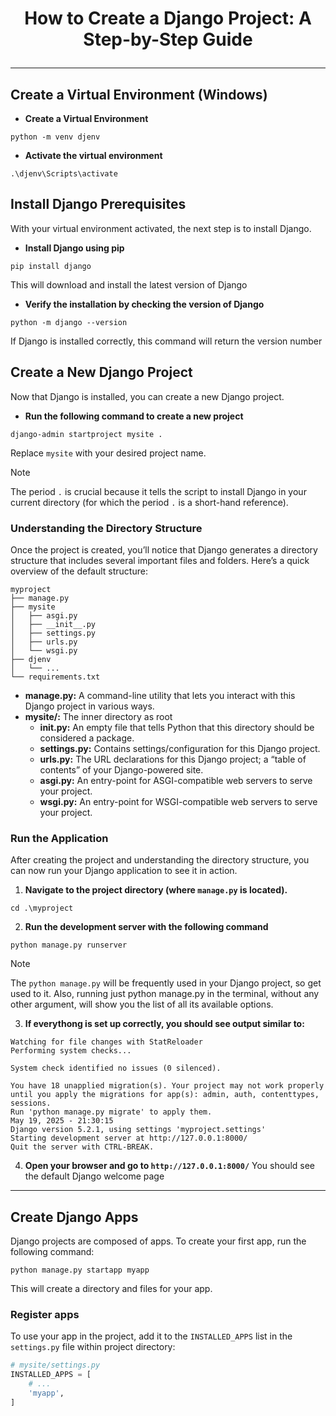 # <p align="center">How to Create a Django Project: A Step-by-Step Guide</p>
---

## Create a Virtual Environment (Windows)
* **Create a Virtual Environment**
```
python -m venv djenv
```
* **Activate the virtual environment**
```
.\djenv\Scripts\activate
```
## Install Django Prerequisites
With your virtual environment activated, the next step is to install Django.
* **Install Django using pip**
```
pip install django
```
This will download and install the latest version of Django
* **Verify the installation by checking the version of Django**
```
python -m django --version
```
If Django is installed correctly, this command will return the version number

## Create a New Django Project
Now that Django is installed, you can create a new Django project.
* **Run the following command to create a new project**
```
django-admin startproject mysite .
```
Replace `mysite` with your desired project name.

> [!NOTE]
> The period `.` is crucial because it tells the script to install Django in your current directory (for which the period `.` is a short-hand reference).

### Understanding the Directory Structure
Once the project is created, you’ll notice that Django generates a directory structure that includes several important files and folders. Here’s a quick overview of the default structure:
```
myproject
├── manage.py
├── mysite
│   ├── asgi.py
│   ├── __init__.py
│   ├── settings.py
│   ├── urls.py
│   └── wsgi.py
├── djenv
│   └── ...
└── requirements.txt

```
* **manage.py:** A command-line utility that lets you interact with this Django project in various ways.
* **mysite/:** The inner directory as root
  * **init.py:** An empty file that tells Python that this directory should be considered a package.
  * **settings.py:** Contains settings/configuration for this Django project.
  * **urls.py:** The URL declarations for this Django project; a “table of contents” of your Django-powered site.
  * **asgi.py:** An entry-point for ASGI-compatible web servers to serve your project.
  * **wsgi.py:** An entry-point for WSGI-compatible web servers to serve your project.

### Run the Application
After creating the project and understanding the directory structure, you can now run your Django application to see it in action.
1. **Navigate to the project directory (where `manage.py` is located).**
```
cd .\myproject
```
2. **Run the development server with the following command**
```
python manage.py runserver
```
> [!NOTE]
> The `python manage.py` will be frequently used in your Django project, so get used to it. Also, running just python manage.py in the terminal, without any other argument, will show you the list of all its available options.

3. **If everythong is set up correctly, you should see output similar to:**
```
Watching for file changes with StatReloader
Performing system checks...

System check identified no issues (0 silenced).

You have 18 unapplied migration(s). Your project may not work properly until you apply the migrations for app(s): admin, auth, contenttypes, sessions.
Run 'python manage.py migrate' to apply them.
May 19, 2025 - 21:30:15
Django version 5.2.1, using settings 'myproject.settings'
Starting development server at http://127.0.0.1:8000/
Quit the server with CTRL-BREAK.
```
4. **Open your browser and go to `http://127.0.0.1:8000/`**
You should see the default Django welcome page

---
## Create Django Apps
Django projects are composed of apps. To create your first app, run the following command:
```
python manage.py startapp myapp
```
This will create a directory and files for your app.

### Register apps
To use your app in the project, add it to the `INSTALLED_APPS` list in the `settings.py` file within project directory:
```python
# mysite/settings.py
INSTALLED_APPS = [
    # ...
    'myapp',
]
```











